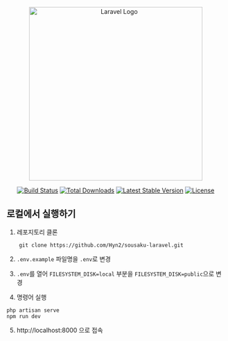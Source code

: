 <p align="center"><a href="https://laravel.com" target="_blank"><img src="https://raw.githubusercontent.com/laravel/art/master/logo-lockup/5%20SVG/2%20CMYK/1%20Full%20Color/laravel-logolockup-cmyk-red.svg" width="400" alt="Laravel Logo"></a></p>

<p align="center">
<a href="https://github.com/laravel/framework/actions"><img src="https://github.com/laravel/framework/workflows/tests/badge.svg" alt="Build Status"></a>
<a href="https://packagist.org/packages/laravel/framework"><img src="https://img.shields.io/packagist/dt/laravel/framework" alt="Total Downloads"></a>
<a href="https://packagist.org/packages/laravel/framework"><img src="https://img.shields.io/packagist/v/laravel/framework" alt="Latest Stable Version"></a>
<a href="https://packagist.org/packages/laravel/framework"><img src="https://img.shields.io/packagist/l/laravel/framework" alt="License"></a>
</p>

## 로컬에서 실행하기

1. 레포지토리 클론
```shell
    git clone https://github.com/Hyn2/sousaku-laravel.git
```

2.  `.env.example` 파일명을 `.env`로 변경


3. `.env`를 열어 `FILESYSTEM_DISK=local` 부분을  `FILESYSTEM_DISK=public`으로 변경


4. 명령어 실행
```
php artisan serve
npm run dev
```

5. http://localhost:8000 으로 접속



